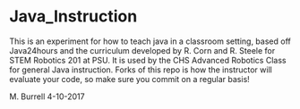 # Java_Instruction
This is an experiment for how to teach java in a classroom setting, based off Java24hours and the curriculum developed by R. Corn and R. Steele for STEM Robotics 201 at PSU. It is used by the CHS Advanced Robotics Class for general Java instruction. Forks of this repo is how the instructor will evaluate your code, so make sure you commit on a regular basis!

M. Burrell
4-10-2017

